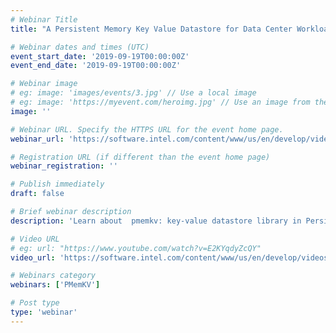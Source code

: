 ```yaml
---
# Webinar Title
title: "A Persistent Memory Key Value Datastore for Data Center Workloads"

# Webinar dates and times (UTC)
event_start_date: '2019-09-19T00:00:00Z'
event_end_date: '2019-09-19T00:00:00Z'

# Webinar image
# eg: image: 'images/events/3.jpg' // Use a local image
# eg: image: 'https://myevent.com/heroimg.jpg' // Use an image from the event website
image: ''

# Webinar URL. Specify the HTTPS URL for the event home page.
webinar_url: 'https://software.intel.com/content/www/us/en/develop/videos/webinar-a-persistent-memory-key-value-datastore-for-data-center-workloads.html'

# Registration URL (if different than the event home page)
webinar_registration: ''

# Publish immediately
draft: false

# Brief webinar description
description: 'Learn about  pmemkv: key-value datastore library in Persistent Memory Development Kit (PMDK)'

# Video URL
# eg: url: "https://www.youtube.com/watch?v=E2KYqdyZcQY"
video_url: 'https://software.intel.com/content/www/us/en/develop/videos/webinar-a-persistent-memory-key-value-datastore-for-data-center-workloads.html'

# Webinars category
webinars: ['PMemKV']

# Post type
type: 'webinar'
---
```


<!--- Do not write any content here. The front matter is the only required information. -->
